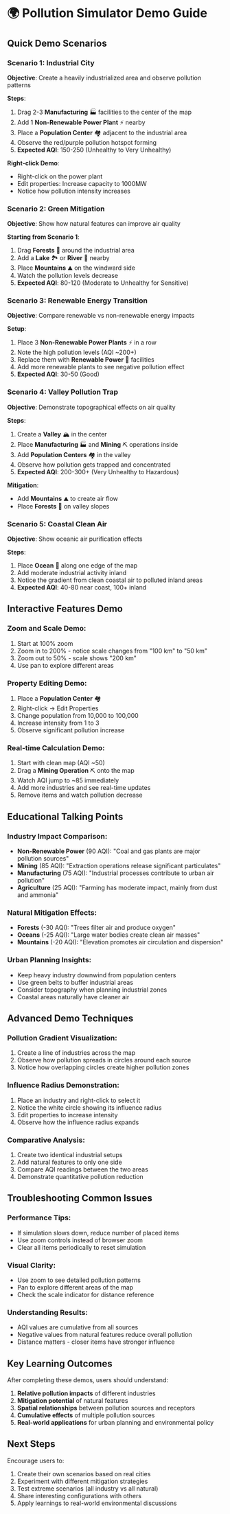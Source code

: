 # 🌍 Pollution Simulator Demo Guide

## Quick Demo Scenarios

### Scenario 1: Industrial City
**Objective**: Create a heavily industrialized area and observe pollution patterns

**Steps**:
1. Drag 2-3 **Manufacturing** 🏭 facilities to the center of the map
2. Add 1 **Non-Renewable Power Plant** ⚡ nearby
3. Place a **Population Center** 🏘️ adjacent to the industrial area
4. Observe the red/purple pollution hotspot forming
5. **Expected AQI**: 150-250 (Unhealthy to Very Unhealthy)

**Right-click Demo**:
- Right-click on the power plant
- Edit properties: Increase capacity to 1000MW
- Notice how pollution intensity increases

### Scenario 2: Green Mitigation
**Objective**: Show how natural features can improve air quality

**Starting from Scenario 1**:
1. Drag **Forests** 🌲 around the industrial area
2. Add a **Lake** 🏞️ or **River** 🌊 nearby
3. Place **Mountains** ⛰️ on the windward side
4. Watch the pollution levels decrease
5. **Expected AQI**: 80-120 (Moderate to Unhealthy for Sensitive)

### Scenario 3: Renewable Energy Transition
**Objective**: Compare renewable vs non-renewable energy impacts

**Setup**:
1. Place 3 **Non-Renewable Power Plants** ⚡ in a row
2. Note the high pollution levels (AQI ~200+)
3. Replace them with **Renewable Power** 🌱 facilities
4. Add more renewable plants to see negative pollution effect
5. **Expected AQI**: 30-50 (Good)

### Scenario 4: Valley Pollution Trap
**Objective**: Demonstrate topographical effects on air quality

**Steps**:
1. Create a **Valley** 🏔️ in the center
2. Place **Manufacturing** 🏭 and **Mining** ⛏️ operations inside
3. Add **Population Centers** 🏘️ in the valley
4. Observe how pollution gets trapped and concentrated
5. **Expected AQI**: 200-300+ (Very Unhealthy to Hazardous)

**Mitigation**:
- Add **Mountains** ⛰️ to create air flow
- Place **Forests** 🌲 on valley slopes

### Scenario 5: Coastal Clean Air
**Objective**: Show oceanic air purification effects

**Steps**:
1. Place **Ocean** 🌊 along one edge of the map
2. Add moderate industrial activity inland
3. Notice the gradient from clean coastal air to polluted inland areas
4. **Expected AQI**: 40-80 near coast, 100+ inland

## Interactive Features Demo

### Zoom and Scale Demo:
1. Start at 100% zoom
2. Zoom in to 200% - notice scale changes from "100 km" to "50 km"
3. Zoom out to 50% - scale shows "200 km"
4. Use pan to explore different areas

### Property Editing Demo:
1. Place a **Population Center** 🏘️
2. Right-click → Edit Properties
3. Change population from 10,000 to 100,000
4. Increase intensity from 1 to 3
5. Observe significant pollution increase

### Real-time Calculation Demo:
1. Start with clean map (AQI ~50)
2. Drag a **Mining Operation** ⛏️ onto the map
3. Watch AQI jump to ~85 immediately
4. Add more industries and see real-time updates
5. Remove items and watch pollution decrease

## Educational Talking Points

### Industry Impact Comparison:
- **Non-Renewable Power** (90 AQI): "Coal and gas plants are major pollution sources"
- **Mining** (85 AQI): "Extraction operations release significant particulates"
- **Manufacturing** (75 AQI): "Industrial processes contribute to urban air pollution"
- **Agriculture** (25 AQI): "Farming has moderate impact, mainly from dust and ammonia"

### Natural Mitigation Effects:
- **Forests** (-30 AQI): "Trees filter air and produce oxygen"
- **Oceans** (-25 AQI): "Large water bodies create clean air masses"
- **Mountains** (-20 AQI): "Elevation promotes air circulation and dispersion"

### Urban Planning Insights:
- Keep heavy industry downwind from population centers
- Use green belts to buffer industrial areas
- Consider topography when planning industrial zones
- Coastal areas naturally have cleaner air

## Advanced Demo Techniques

### Pollution Gradient Visualization:
1. Create a line of industries across the map
2. Observe how pollution spreads in circles around each source
3. Notice how overlapping circles create higher pollution zones

### Influence Radius Demonstration:
1. Place an industry and right-click to select it
2. Notice the white circle showing its influence radius
3. Edit properties to increase intensity
4. Observe how the influence radius expands

### Comparative Analysis:
1. Create two identical industrial setups
2. Add natural features to only one side
3. Compare AQI readings between the two areas
4. Demonstrate quantitative pollution reduction

## Troubleshooting Common Issues

### Performance Tips:
- If simulation slows down, reduce number of placed items
- Use zoom controls instead of browser zoom
- Clear all items periodically to reset simulation

### Visual Clarity:
- Use zoom to see detailed pollution patterns
- Pan to explore different areas of the map
- Check the scale indicator for distance reference

### Understanding Results:
- AQI values are cumulative from all sources
- Negative values from natural features reduce overall pollution
- Distance matters - closer items have stronger influence

## Key Learning Outcomes

After completing these demos, users should understand:
1. **Relative pollution impacts** of different industries
2. **Mitigation potential** of natural features
3. **Spatial relationships** between pollution sources and receptors
4. **Cumulative effects** of multiple pollution sources
5. **Real-world applications** for urban planning and environmental policy

## Next Steps

Encourage users to:
1. Create their own scenarios based on real cities
2. Experiment with different mitigation strategies
3. Test extreme scenarios (all industry vs all natural)
4. Share interesting configurations with others
5. Apply learnings to real-world environmental discussions
